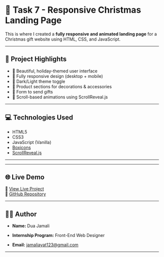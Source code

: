 # 🎄 Task 7 - Responsive Christmas Landing Page

This is where I created a **fully responsive and animated landing page** for a Christmas gift website using HTML, CSS, and JavaScript.

---

## 📌 Project Highlights

- 🎨 Beautiful, holiday-themed user interface
- 📱 Fully responsive design (desktop + mobile)
- 🌙 Dark/Light theme toggle
- 🎁 Product sections for decorations & accessories
- 💌 Form to send gifts
- 🔄 Scroll-based animations using ScrollReveal.js

---

## 💻 Technologies Used

- HTML5
- CSS3
- JavaScript (Vanilla)
- [Boxicons](https://boxicons.com/)
- [ScrollReveal.js](https://scrollrevealjs.org/)

---

---

## 🌐 Live Demo

🔗 [View Live Project](https://dua0310.github.io/landing-page-Christmas-Gift/)  
🔗 [GitHub Repository](https://github.com/Dua0310/landing-page-Christmas-Gift)

---

## 🙋‍♀️ Author

- **Name:** Dua Jamali  
 
- **Internship Program:** Front-End Web Designer  
- **Email:** jamaliayat123@gmail.com

---

#

